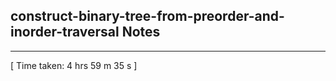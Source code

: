<h2>construct-binary-tree-from-preorder-and-inorder-traversal Notes</h2><hr>[ Time taken: 4 hrs 59 m 35 s ]